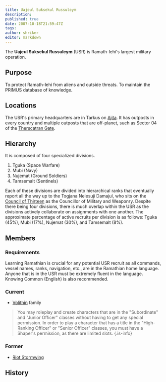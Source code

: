 ```yaml
---
title: Uajeul Suksekul Russuleym
description:
published: true
date: 2007-10-18T21:59:47Z
tags:
author: shriker
editor: markdown
---
```


The **Uajeul Suksekul Russuleym** (USR) is Ramath-lehi's largest military operation.

## Purpose

To protect Ramath-lehi from aliens and outside threats. To maintain the PRIMUS database of knowledge.

## Locations

The USR's primary headquarters are in Tarkus on [Ajita](/countries/ajita). It has outposts in every country and multiple outposts that are off-planet, such as Sector 04 of the [Therscatran Gate](/countries/therscatran-gate).

## Hierarchy

It is composed of four specialized divisions.

1. Tguka (Space Warfare)
2. Mubi (Navy)
3. Nujemat (Ground Soldiers)
4. Tamsemalt (Sentinels)

Each of these divisions are divided into hierarchical ranks that eventually report all the way up to the Togjana Nelesuji Damajul, who sits on the [Council of Thirteen](/groups/council-of-thirteen) as the Councillor of Military and Weaponry. Despite there being four divisions, there is much overlap within the USR as the divisions actively collaborate on assignments with one another. The approximate percentage of active recruits per division is as follows: Tguka (45%), Mubi (17%), Nujemat (30%), and Tamsemalt (8%).

## Members

### Requirements

Learning Ramathian is crucial for any potential USR recruit as all commands, vessel names, ranks, navigation, etc., are in the Ramathian home language. Anyone that is in the USR must be extremely fluent in the language. Knowing Common (English) is also recommended.

### Current

- [Volithin](/genealogy/volithin) family

> You may roleplay and create characters that are in the "Subordinate" and "Junior Officer" classes without having to get any special permission. In order to play a character that has a title in the "High-Ranking Officer" or "Senior Officer" classes, you must have a Shaper's permission, as there are limited slots.
{.is-info}

### Former

- [Riot Stormwing](/characters/riot-stormwing)

## History